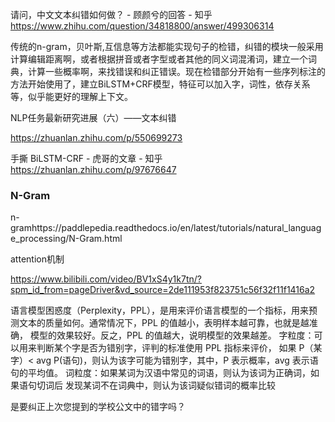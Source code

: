 请问，中文文本纠错如何做？ - 顾颜兮的回答 - 知乎 https://www.zhihu.com/question/34818800/answer/499306314



传统的n-gram，贝叶斯,互信息等方法都能实现句子的检错，纠错的模块一般采用计算编辑距离啊，或者根据拼音或者字型或者其他的同义词混淆词，建立一个词典，计算一些概率啊，来找错误和纠正错误。现在检错部分开始有一些序列标注的方法开始使用了，建立BiLSTM+CRF模型，特征可以加入字，词性，依存关系等，似乎能更好的理解上下文。





NLP任务最新研究进展（六）——文本纠错

https://zhuanlan.zhihu.com/p/550699273



手撕 BiLSTM-CRF - 虎哥的文章 - 知乎 https://zhuanlan.zhihu.com/p/97676647





### N-Gram

n-gramhttps://paddlepedia.readthedocs.io/en/latest/tutorials/natural_language_processing/N-Gram.html



attention机制

https://www.bilibili.com/video/BV1xS4y1k7tn/?spm_id_from=pageDriver&vd_source=2de111953f823751c56f32f11f1416a2





语言模型困惑度（Perplexity，PPL），是用来评价语言模型的一个指标，用来预
测文本的质量如何。通常情况下，PPL 的值越小，表明样本越可靠，也就是越准确，
模型的效果较好。反之，PPL 的值越大，说明模型的效果越差。
字粒度：可以用来判断某个字是否为错别字，评判的标准使用 PPL 指标来评价，
如果 P（某字）< avg P(语句)，则认为该字可能为错别字，其中，P 表示概率，avg
表示语句的平均值。
词粒度：如果某词为汉语中常见的词语，则认为该词为正确词，如果语句切词后
发现某词不在词典中，则认为该词疑似错词的概率比较





是要纠正上次您提到的学校公文中的错字吗？